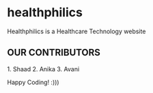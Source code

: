 # healthphilics
Healthphilics is a Healthcare Technology website 

<h2>OUR CONTRIBUTORS</h2>
1. Shaad
2. Anika
3. Avani

Happy Coding! :)))
